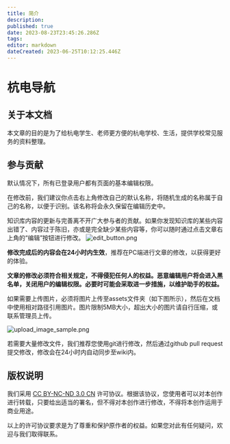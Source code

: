 ```yaml
---
title: 简介
description: 
published: true
date: 2023-08-23T23:45:26.286Z
tags: 
editor: markdown
dateCreated: 2023-06-25T10:12:25.446Z
---
```


# 杭电导航

## 关于本文档

本文章的目的是为了给杭电学生、老师更方便的杭电学校、生活，提供学校常见服务的资料整理。

## 参与贡献

默认情况下，所有已登录用户都有页面的基本编辑权限。

在修改前，我们建议你点击右上角修改自己的默认名称，将随机生成的名称属于自己的名称，以便于识别。该名称将会永久保留在编辑历史中。

知识库内容的更新与完善离不开广大参与者的贡献。如果你发现知识库的某些内容出错了、内容过于陈旧，亦或是完全缺少某些内容等，你可以随时通过点击文章右上角的“编辑”按钮进行修改。
![edit_button.png](/assets/edit_button.png)

**修改完成后的内容会在24小时内生效**，推荐在PC端进行文章的修改，以获得更好的体验。

**文章的修改必须符合相关规定，不得侵犯任何人的权益。恶意编辑用户将会进入黑名单，关闭用户的编辑权限。必要时可能会采取进一步措施，以维护助手的权益。**

如果需要上传图片，必须将图片上传至assets文件夹（如下图所示），然后在文档中使用相对路径引用图片。图片限制5MB大小，超出大小的图片请自行压缩，或联系管理员上传。

![upload_image_sample.png](/assets/upload_image_sample.png)

若需要大量修改文件，我们推荐您使用git进行修改，然后通过github pull request提交修改，修改会在24小时内自动同步至wiki内。

## 版权说明

我们采用 [CC BY-NC-ND 3.0 CN](https://creativecommons.org/licenses/by-nc-sa/3.0/cn/) 许可协议。根据该协议，您使用者可以对本创作进行转载，只要给出适当的署名，但不得对本创作进行修改，不得将本创作运用于商业用途。

以上的许可协议要求是为了尊重和保护原作者的权益。如果您对此有任何疑问，欢迎与我们取得联系。